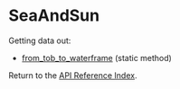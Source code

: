 # SeaAndSun

Getting data out:

* [from_tob_to_waterframe](from_tob_to_waterframe.md) (static method)

Return to the [API Reference Index](../../index_api_reference.md).